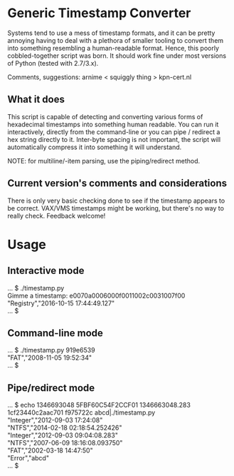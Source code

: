 # Generic Timestamp Converter

Systems tend to use a mess of timestamp formats, and it can be pretty annoying having to deal with
a plethora of smaller tooling to convert them into something resembling a human-readable format.
Hence, this poorly cobbled-together script was born. It should work fine under most versions of
Python (tested with 2.7/3.x).

Comments, suggestions: arnime < squiggly thing > kpn-cert.nl

## What it does

This script is capable of detecting and converting various forms of hexadecimal timestamps
into something human readable. You can run it interactively, directly from the command-line or
you can pipe / redirect a hex string directly to it. Inter-byte spacing is not important, the
script will automatically compress it into something it will understand.

NOTE: for multiline/-item parsing, use the piping/redirect method.

## Current version's comments and considerations

There is only very basic checking done to see if the timestamp appears to be correct.
VAX/VMS timestamps might be working, but there's no way to really check. Feedback welcome!

# Usage

## Interactive mode

... $ ./timestamp.py  
Gimme a timestamp: e0070a0006000f0011002c0031007f00  
"Registry","2016-10-15 17:44:49.127"  
... $

## Command-line mode

... $ ./timestamp.py 919e6539  
"FAT","2008-11-05 19:52:34"  
... $

## Pipe/redirect mode

... $ echo 1346693048 5FBF60C54F2CCF01 1346663048.283 1cf23440c2aac701 f975722c abcd|./timestamp.py  
"Integer","2012-09-03 17:24:08"  
"NTFS","2014-02-18 02:18:54.252426"  
"Integer","2012-09-03 09:04:08.283"  
"NTFS","2007-06-09 18:16:08.093750"  
"FAT","2002-03-18 14:47:50"  
"Error","abcd"  
... $
